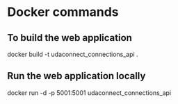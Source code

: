 # Docker commands

## To build the web application
docker build -t udaconnect_connections_api .

## Run the web application locally
docker run -d -p 5001:5001 udaconnect_connections_api

